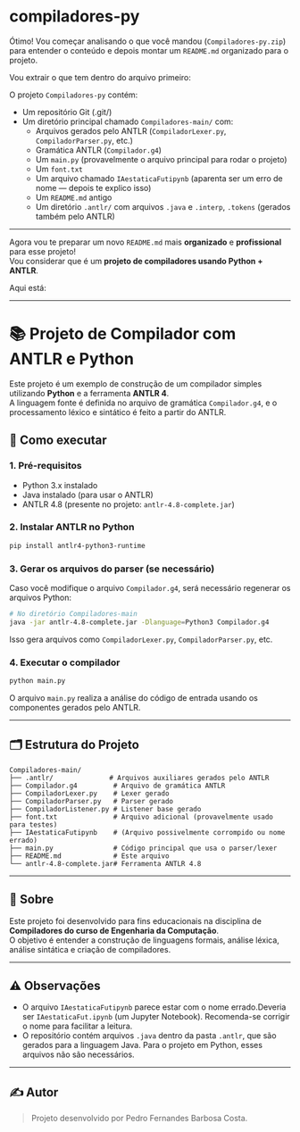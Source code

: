 # compiladores-py
Ótimo! Vou começar analisando o que você mandou (`Compiladores-py.zip`) para entender o conteúdo e depois montar um `README.md` organizado para o projeto.

Vou extrair o que tem dentro do arquivo primeiro:

O projeto `Compiladores-py` contém:

- Um repositório Git (.git/)
- Um diretório principal chamado `Compiladores-main/` com:
  - Arquivos gerados pelo ANTLR (`CompiladorLexer.py`, `CompiladorParser.py`, etc.)
  - Gramática ANTLR (`Compilador.g4`)
  - Um `main.py` (provavelmente o arquivo principal para rodar o projeto)
  - Um `font.txt`
  - Um arquivo chamado `IAestaticaFutipynb` (aparenta ser um erro de nome — depois te explico isso)
  - Um `README.md` antigo
  - Um diretório `.antlr/` com arquivos `.java` e `.interp`, `.tokens` (gerados também pelo ANTLR)

---

Agora vou te preparar um novo `README.md` mais **organizado** e **profissional** para esse projeto!  
Vou considerar que é um **projeto de compiladores usando Python + ANTLR**.

Aqui está: 

---

# 📚 Projeto de Compilador com ANTLR e Python

Este projeto é um exemplo de construção de um compilador simples utilizando **Python** e a ferramenta **ANTLR 4**.  
A linguagem fonte é definida no arquivo de gramática `Compilador.g4`, e o processamento léxico e sintático é feito a partir do ANTLR.

## 🚀 Como executar

### 1. Pré-requisitos

- Python 3.x instalado
- Java instalado (para usar o ANTLR)
- ANTLR 4.8 (presente no projeto: `antlr-4.8-complete.jar`)

### 2. Instalar ANTLR no Python

```bash
pip install antlr4-python3-runtime
```

### 3. Gerar os arquivos do parser (se necessário)

Caso você modifique o arquivo `Compilador.g4`, será necessário regenerar os arquivos Python:

```bash
# No diretório Compiladores-main
java -jar antlr-4.8-complete.jar -Dlanguage=Python3 Compilador.g4
```

Isso gera arquivos como `CompiladorLexer.py`, `CompiladorParser.py`, etc.

### 4. Executar o compilador

```bash
python main.py
```

O arquivo `main.py` realiza a análise do código de entrada usando os componentes gerados pelo ANTLR.

---

## 🗂️ Estrutura do Projeto

```plaintext
Compiladores-main/
├── .antlr/              # Arquivos auxiliares gerados pelo ANTLR
├── Compilador.g4         # Arquivo de gramática ANTLR
├── CompiladorLexer.py    # Lexer gerado
├── CompiladorParser.py   # Parser gerado
├── CompiladorListener.py # Listener base gerado
├── font.txt              # Arquivo adicional (provavelmente usado para testes)
├── IAestaticaFutipynb    # (Arquivo possivelmente corrompido ou nome errado)
├── main.py               # Código principal que usa o parser/lexer
├── README.md             # Este arquivo
└── antlr-4.8-complete.jar# Ferramenta ANTLR 4.8
```

---

## 🧠 Sobre

Este projeto foi desenvolvido para fins educacionais na disciplina de **Compiladores do curso de Engenharia da Computação**.  
O objetivo é entender a construção de linguagens formais, análise léxica, análise sintática e criação de compiladores.

---

## ⚠️ Observações

- O arquivo `IAestaticaFutipynb` parece estar com o nome errado.Deveria ser `IAestaticaFut.ipynb` (um Jupyter Notebook). Recomenda-se corrigir o nome para facilitar a leitura.
- O repositório contém arquivos `.java` dentro da pasta `.antlr`, que são gerados para a linguagem Java. Para o projeto em Python, esses arquivos não são necessários.

---

## ✍️ Autor

> Projeto desenvolvido por Pedro Fernandes Barbosa Costa.  

